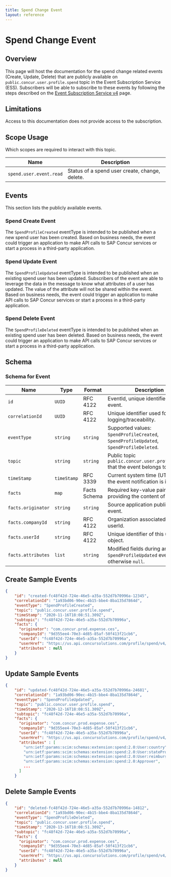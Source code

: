 ```yaml
---
title: Spend Change Event
layout: reference
---
```


# Spend Change Event

## <a name="overview"></a>Overview

This page will host the documentation for the spend change related events (Create, Update, Delete) that are publicly available on `public.concur.user.profile.spend` topic in the Event Subscription Service (ESS). Subscribers will be able to subscribe to these events by following the steps described on the [Event Subscription Service v4](https://developer.concur.com/api-reference/ess/v4.event-subscription.html) page.

## <a name="limitations"></a>Limitations

Access to this documentation does not provide access to the subscription.

## <a name="scope-usage"></a>Scope Usage

Which scopes are required to interact with this topic.

Name|Description
---|---
`spend.user.event.read`|Status of a spend user create, change, delete.

## <a name="events"></a>Events

This section lists the publicly available events.

### <a name="create-spend-event"></a>Spend Create Event
The `SpendProfileCreated` eventType is intended to be published when a new spend user has been created. Based on business needs, the event could trigger an application to make API calls to SAP Concur services or start a process in a third-party application.

### <a name="update-spend-event"></a>Spend Update Event
The `SpendProfileUpdated` eventType is intended to be published when an existing spend user has been updated. Subscribers of the event are able to leverage the data in the message to know what attributes of a user has updated. The value of the attribute will not be shared within the event. Based on business needs, the event could trigger an application to make API calls to SAP Concur services or start a process in a third-party application.

### <a name="delete-spend-event"></a>Spend Delete Event
The `SpendProfileDeleted` eventType is intended to be published when an existing spend user has been deleted. Based on business needs, the event could trigger an application to make API calls to SAP Concur services or start a process in a third-party application.

## <a name="schema"></a>Schema

### <a name="schema-event"></a>Schema for Event

Name|Type|Format|Description
---|---|---|---
`id`|`UUID`|RFC 4122|EventId, unique identifier of this event.
`correlationId`|`UUID`|RFC 4122|Unique identifier used for logging/traceability.
`eventType`|`string`|`string`|Supported values: `SpendProfileCreated`, `SpendProfileUpdated`, `SpendProfileDeleted`.
`topic`|`string`|`string`|Public topic `public.concur.user.profile.spend` that the event belongs to.
`timeStamp`|`timeStamp`|RFC 3339|Current system time (UTC) when the event notification is issued.
`facts`|`map`|Facts Schema|Required key-value pairs providing the content of the event.
`facts.originator`|`string`|`string`|Source application publishing the event.
`facts.companyId`|`string`|RFC 4122|Organization associated with userId.
`facts.userId`|`string`|RFC 4122|Unique identifier of this user object.
`facts.attributes`|`list`|`string`|Modified fields during an `SpendProfileUpdated` event, otherwise `null`.


## <a name="create-sample-events"></a>Create Sample Events

```json
{
    "id": "created-fc48f42d-724e-46e5-a35a-552d7b70996a-12345",
    "correlationId": "1a93bd06-90ec-4b15-bbe4-8ba135d7864d",
    "eventType": "SpendProfileCreated",
    "topic": "public.concur.user.profile.spend",
    "timeStamp": "2020-11-16T18:08:51.309Z",
    "subtopic": "fc48f42d-724e-46e5-a35a-552d7b70996a",
    "facts": {
      "originator": "com.concur.prod.expense.ces",
      "companyId": "9d355ee4-70e3-4d85-85af-50f413f21cb6",
      "userId": "fc48f42d-724e-46e5-a35a-552d7b70996a",
      "userHref": "https://us.api.concursolutions.com/profile/spend/v4/Users/fc48f42d-724e-46e5-a35a-552d7b70996a",
      "attributes" : null
    }
}
```

## <a name="update-sample-events"></a>Update Sample Events

```json
{
    "id": "updated-fc48f42d-724e-46e5-a35a-552d7b70996a-24681",
    "correlationId": "1a93bd06-90ec-4b15-bbe4-8ba135d7864d",
    "eventType": "SpendProfileUpdated",
    "topic": "public.concur.user.profile.spend",
    "timeStamp": "2020-12-16T18:08:51.309Z",
    "subtopic": "fc48f42d-724e-46e5-a35a-552d7b70996a",
    "facts": {
      "originator": "com.concur.prod.expense.ces",
      "companyId": "9d355ee4-70e3-4d85-85af-50f413f21cb6",
      "userId": "fc48f42d-724e-46e5-a35a-552d7b70996a",
      "userHref": "https://us.api.concursolutions.com/profile/spend/v4/Users/fc48f42d-724e-46e5-a35a-552d7b70996a",
      "attributes" : [
        "urn:ietf:params:scim:schemas:extension:spend:2.0:User:country",
        "urn:ietf:params:scim:schemas:extension:spend:2.0:User:stateProvince",
        "urn:ietf:params:scim:schemas:extension:spend:2.0:User:reimbursementCurrency",
        "urn:ietf:params:scim:schemas:extension:spend:2.0:Approver",
        ...
      ]
    }
```

## <a name="create-sample-events"></a>Delete Sample Events

```json
{
    "id": "deleted-fc48f42d-724e-46e5-a35a-552d7b70996a-14812",
    "correlationId": "1a93bd06-90ec-4b15-bbe4-8ba135d7864d",
    "eventType": "SpendProfileDeleted",
    "topic": "public.concur.user.profile.spend",
    "timeStamp": "2020-13-16T18:08:51.309Z",
    "subtopic": "fc48f42d-724e-46e5-a35a-552d7b70996a",
    "facts": {
      "originator": "com.concur.prod.expense.ces",
      "companyId": "9d355ee4-70e3-4d85-85af-50f413f21cb6",
      "userId": "fc48f42d-724e-46e5-a35a-552d7b70996a",
      "userHref": "https://us.api.concursolutions.com/profile/spend/v4/Users/fc48f42d-724e-46e5-a35a-552d7b70996a",
      "attributes" : null
    }
}

```
